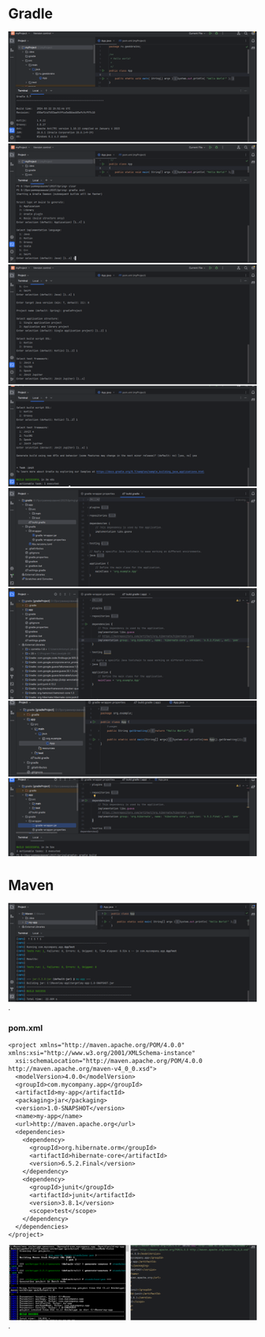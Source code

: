 # Gradle<br>
![Gradle1](https://github.com/maxim-shapovalov/Java_Spring_HW1/blob/main/homework/gradle/gradle-v.png)
![Gradle build 1](https://github.com/maxim-shapovalov/Java_Spring_HW1/blob/main/homework/gradle/gradle-build-1.png)
![Gradle build 2](https://github.com/maxim-shapovalov/Java_Spring_HW1/blob/main/homework/gradle/gradle-build-2.png)
![Gradle build successful](https://github.com/maxim-shapovalov/Java_Spring_HW1/blob/main/homework/gradle/gradle-build-successful.png)
![Gradle build](https://github.com/maxim-shapovalov/Java_Spring_HW1/blob/main/homework/gradle/build-gradle.png)
![Gradle with hibernate](https://github.com/maxim-shapovalov/Java_Spring_HW1/blob/main/homework/gradle/build-with-dependency-hibernate.png)
![Gradle app](https://github.com/maxim-shapovalov/Java_Spring_HW1/blob/main/homework/gradle/app.png)
![Gradle build app](https://github.com/maxim-shapovalov/Java_Spring_HW1/blob/main/homework/gradle/build-app.png)
# Maven <br>
![maven](https://github.com/maxim-shapovalov/Java_Spring_HW1/blob/main/homework/maven/package.png).

### pom.xml
```
<project xmlns="http://maven.apache.org/POM/4.0.0" xmlns:xsi="http://www.w3.org/2001/XMLSchema-instance"
  xsi:schemaLocation="http://maven.apache.org/POM/4.0.0 http://maven.apache.org/maven-v4_0_0.xsd">
  <modelVersion>4.0.0</modelVersion>
  <groupId>com.mycompany.app</groupId>
  <artifactId>my-app</artifactId>
  <packaging>jar</packaging>
  <version>1.0-SNAPSHOT</version>
  <name>my-app</name>
  <url>http://maven.apache.org</url>
  <dependencies>
    <dependency>
      <groupId>org.hibernate.orm</groupId>
      <artifactId>hibernate-core</artifactId>
      <version>6.5.2.Final</version>
    </dependency>
    <dependency>
      <groupId>junit</groupId>
      <artifactId>junit</artifactId>
      <version>3.8.1</version>
      <scope>test</scope>
    </dependency>
  </dependencies>
</project>
```
![maven](https://github.com/maxim-shapovalov/Java_Spring_HW1/blob/main/homework/maven/Build_success.png).

